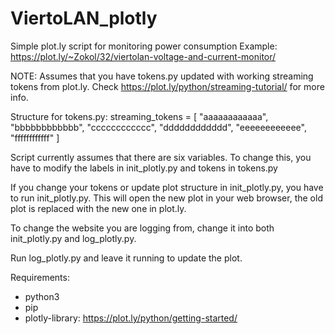 # ViertoLAN_plotly
Simple plot.ly script for monitoring power consumption
Example: https://plot.ly/~Zokol/32/viertolan-voltage-and-current-monitor/


NOTE: Assumes that you have tokens.py updated with working streaming tokens from plot.ly. Check https://plot.ly/python/streaming-tutorial/ for more info.

Structure for tokens.py:
streaming_tokens = [
	"aaaaaaaaaaaa",
	"bbbbbbbbbbbb",
	"cccccccccccc",
	"dddddddddddd",
	"eeeeeeeeeeee",
	"ffffffffffff"
]

Script currently assumes that there are six variables. To change this, you have to modify the labels in init_plotly.py and tokens in tokens.py

If you change your tokens or update plot structure in init_plotly.py, you have to run init_plotly.py. This will open the new plot in your web browser, the old plot is replaced with the new one in plot.ly.

To change the website you are logging from, change it into both init_plotly.py and log_plotly.py.

Run log_plotly.py and leave it running to update the plot.

Requirements:
* python3
* pip
* plotly-library: https://plot.ly/python/getting-started/
